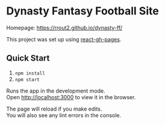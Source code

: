 # Dynasty Fantasy Football Site
Homepage: https://rrout2.github.io/dynasty-ff/

This project was set up using [react-gh-pages](https://github.com/gitname/react-gh-pages).

## Quick Start

1) `npm install`
1) `npm start`

Runs the app in the development mode.\
Open [http://localhost:3000](http://localhost:3000) to view it in the browser.

The page will reload if you make edits.\
You will also see any lint errors in the console.

